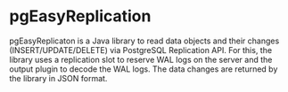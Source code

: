 # pgEasyReplication

pgEasyReplicaton is a Java library to read data objects and their changes (INSERT/UPDATE/DELETE) via PostgreSQL Replication API. For this, the library uses a replication slot to reserve WAL logs on the server and the output plugin to decode the WAL logs.
The data changes are returned by the library in JSON format.
